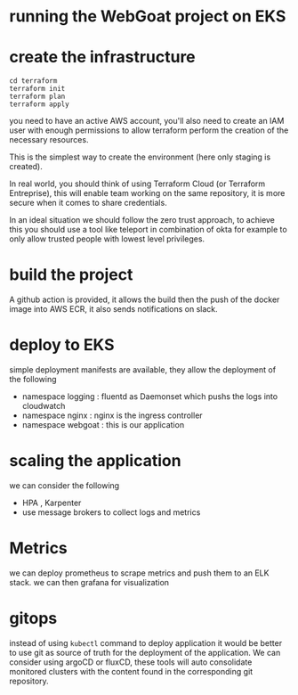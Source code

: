 # running the WebGoat project on EKS

# create the infrastructure

```
cd terraform
terraform init
terraform plan
terraform apply
```

you need to have an active AWS account, you'll also need to create an IAM user with enough permissions to allow terraform perform the creation of the necessary resources.

This is the simplest way to create the environment (here only staging is created).

In real world, you should think of using Terraform Cloud (or Terraform Entreprise), this will enable team working on the same repository, it is more secure when it comes to share credentials.

In an ideal situation we should follow the zero trust approach, to achieve this you should use a tool like teleport in combination of okta for example to only allow trusted people with lowest level privileges.


# build the project

A github action is provided, it allows the build then the push of the docker image into AWS ECR, it also sends notifications on slack.

# deploy to EKS

simple deployment manifests are available, they allow the deployment of the following 

* namespace logging : fluentd as Daemonset which pushs the logs into cloudwatch
* namespace nginx   : nginx is the ingress controller
* namespace webgoat : this is our application

# scaling the application

we can consider the following 

* HPA , Karpenter
* use message brokers to collect logs and metrics

# Metrics

we can deploy prometheus to scrape metrics and push them to an ELK stack. we can then grafana for visualization

# gitops

instead of using `kubectl` command to deploy application it would be better to use git as source of truth for the deployment of the application. We can consider using argoCD or fluxCD, these tools will auto consolidate monitored clusters with the content found in the corresponding git repository.